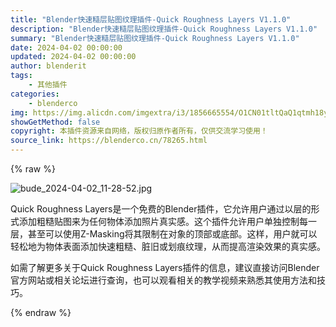 ```yaml
---
title: "Blender快速糙层贴图纹理插件-Quick Roughness Layers V1.1.0"
description: "Blender快速糙层贴图纹理插件-Quick Roughness Layers V1.1.0"
summary: "Blender快速糙层贴图纹理插件-Quick Roughness Layers V1.1.0"
date: 2024-04-02 00:00:00
updated: 2024-04-02 00:00:00
author: blenderit
tags: 
    - 其他插件
categories:
    - blenderco
img: https://img.alicdn.com/imgextra/i3/1856665554/O1CN01tltQaQ1qtmh18yety_!!1856665554.jpg
showGetMethod: false
copyright: 本插件资源来自网络，版权归原作者所有，仅供交流学习使用！
source_link: https://blenderco.cn/78265.html
---
```


{% raw %}
<p><img src="https://img.alicdn.com/imgextra/i3/1856665554/O1CN01pGSVAw1qtmgzAB3Yq_!!1856665554.jpg" alt="bude_2024-04-02_11-28-52.jpg"></p><p class="">Quick Roughness Layers是一个免费的Blender插件，它允许用户通过以层的形式添加粗糙贴图来为任何物体添加照片真实感。这个插件允许用户单独控制每一层，甚至可以使用Z-Masking将其限制在对象的顶部或底部。这样，用户就可以轻松地为物体表面添加快速粗糙、脏旧或划痕纹理，从而提高渲染效果的真实感。</p><p class="">如需了解更多关于Quick Roughness Layers插件的信息，建议直接访问Blender官方网站或相关论坛进行查询，也可以观看相关的教学视频来熟悉其使用方法和技巧。</p>
<div style="display: none">blenderco</div>
{% endraw %}
